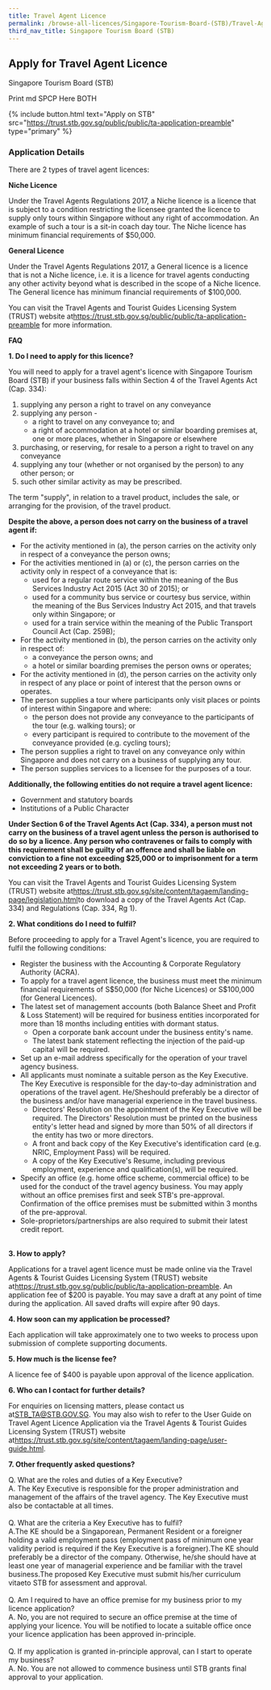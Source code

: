 ```yaml
---
title: Travel Agent Licence
permalink: /browse-all-licences/Singapore-Tourism-Board-(STB)/Travel-Agent-Licence
third_nav_title: Singapore Tourism Board (STB)
---
```


## Apply for Travel Agent Licence

Singapore Tourism Board (STB)

Print md SPCP Here BOTH

{% include button.html text="Apply on STB" src="https://trust.stb.gov.sg/public/public/ta-application-preamble" type="primary" %}

### Application Details

<p>There are 2 types of travel agent licences:</p>
<p><strong>Niche Licence</strong></p>
<p>Under the Travel Agents Regulations 2017, a Niche licence is a licence that is subject to a condition restricting the licensee granted the licence to supply only tours within Singapore without any right of accommodation. An example of such a tour is a sit-in coach day tour. The Niche licence has minimum financial requirements of $50,000.</p>
<p><strong>General Licence</strong></p>
<p>Under the Travel Agents Regulations 2017, a General licence is a licence that is not a Niche licence, i.e. it is a licence for travel agents conducting any other activity beyond what is described in the scope of a Niche licence. The General licence has minimum financial requirements of $100,000.</p>
<p>You can visit the Travel Agents and Tourist Guides Licensing System (TRUST) website at<a href="https://apc01.safelinks.protection.outlook.com/?url=https%3A%2F%2Ftrust.stb.gov.sg%2Fpublic%2Fpublic%2Fta-application-preamble7data=02%7C01%7Clicences-techsupport%40crimsonlogic.com%7C24ba90dde506485e927408d73d7e67c4%7Cc5e1a618b91e426fb6f3429d06158541%7C0%7C0%7C6370454854645071497sdata=fmRT3U%2F7euGelCrBF2tbuVp6EKmIaQcmQyMr8LS%2FrLU%3D7reserved=0">https://trust.stb.gov.sg/public/public/ta-application-preamble</a> for more information.</p>
<p><strong>FAQ</strong></p>
<p><strong>1. Do I need to apply for this licence?</strong></p>
<p>You will need to apply for a travel agent's licence with Singapore Tourism Board (STB) if your business falls within Section 4 of the Travel Agents Act (Cap. 334):</p>
<ol>
<li>supplying any person a right to travel on any conveyance</li>
<li>supplying any person -
<ul>
<li>a right to travel on any conveyance to; and</li>
<li>a right of accommodation at a hotel or similar boarding premises at, one or more places, whether in Singapore or elsewhere</li>
</ul>
</li>
<li>purchasing, or reserving, for resale to a person a right to travel on any conveyance</li>
<li>supplying any tour (whether or not organised by the person) to any other person; or</li>
<li>such other similar activity as may be prescribed.</li>
</ol>
<p>The term "supply", in relation to a travel product, includes the sale, or arranging for the provision, of the travel product.</p>
<p><strong>Despite the above, a person does not carry on the business of a travel agent if:</strong></p>
<ul>
<li>For the activity mentioned in (a), the person carries on the activity only in respect of a conveyance the person owns;</li>
<li>For the activities mentioned in (a) or (c), the person carries on the activity only in respect of a conveyance that is:
<ul>
<li>used for a regular route service within the meaning of the Bus Services Industry Act 2015 (Act 30 of 2015); or</li>
<li>used for a community bus service or courtesy bus service, within the meaning of the Bus Services Industry Act 2015, and that travels only within Singapore; or</li>
<li>used for a train service within the meaning of the Public Transport Council Act (Cap. 259B);</li>
</ul>
</li>
<li>For the activity mentioned in (b), the person carries on the activity only in respect of:
<ul>
<li>a conveyance the person owns; and</li>
<li>a hotel or similar boarding premises the person owns or operates;</li>
</ul>
</li>
<li>For the activity mentioned in (d), the person carries on the activity only in respect of any place or point of interest that the person owns or operates.</li>
<li>The person supplies a tour where participants only visit places or points of interest within Singapore and where:
<ul>
<li>the person does not provide any conveyance to the participants of the tour (e.g. walking tours); or</li>
<li>every participant is required to contribute to the movement of the conveyance provided (e.g. cycling tours);</li>
</ul>
</li>
<li>The person supplies a right to travel on any conveyance only within Singapore and does not carry on a business of supplying any tour.</li>
<li>The person supplies services to a licensee for the purposes of a tour.</li>
</ul>
<p><strong>Additionally, the following entities do not require a travel agent licence:</strong></p>
<ul>
<li>Government and statutory boards</li>
<li>Institutions of a Public Character</li>
</ul>
<p><strong>Under Section 6 of the Travel Agents Act (Cap. 334), a person must not carry on the business of a travel agent unless the person is authorised to do so by a licence. Any person who contravenes or fails to comply with this requirement shall be guilty of an offence and shall be liable on conviction to a fine not exceeding $25,000 or to imprisonment for a term not exceeding 2 years or to both.</strong></p>
<p>You can visit the Travel Agents and Tourist Guides Licensing System (TRUST) website at<a href="https://apc01.safelinks.protection.outlook.com/?url=https%3A%2F%2Ftrust.stb.gov.sg%2Fsite%2Fcontent%2Ftagaem%2Flanding-page%2Flegislation.html7data=02%7C01%7Clicences-techsupport%40crimsonlogic.com%7C24ba90dde506485e927408d73d7e67c4%7Cc5e1a618b91e426fb6f3429d06158541%7C0%7C0%7C6370454854645171477sdata=OecTyFjpbCZX%2BiH%2FIAANaY1KbD87Y7dhMC%2Bv9PYeMXY%3D7reserved=0">https://trust.stb.gov.sg/site/content/tagaem/landing-page/legislation.html</a>to download a copy of the Travel Agents Act (Cap. 334) and Regulations (Cap. 334, Rg 1).</p>
<p></p>
<p><strong>2. What conditions do I need to fulfil?</strong></p>
<p>Before proceeding to apply for a Travel Agent's licence, you are required to fulfil the following conditions:</p>
<ul>
<li>Register the business with the Accounting & Corporate Regulatory Authority (ACRA).</li>
<li>To apply for a travel agent licence, the business must meet the minimum financial requirements of S$50,000 (for Niche Licences) or S$100,000 (for General Licences).</li>
<li>The latest set of management accounts (both Balance Sheet and Profit & Loss Statement) will be required for business entities incorporated for more than 18 months including entities with dormant status.
<ul>
<li>Open a corporate bank account under the business entity's name.</li>
<li>The latest bank statement reflecting the injection of the paid-up capital will be required.</li>
</ul>
</li>
<li>Set up an e-mail address specifically for the operation of your travel agency business.</li>
<li>All applicants must nominate a suitable person as the Key Executive. The Key Executive is responsible for the day-to-day administration and operations of the travel agent. He/Sheshould preferably be a director of the business and/or have managerial experience in the travel business.
<ul>
<li>Directors' Resolution on the appointment of the Key Executive will be required. The Directors' Resolution must be printed on the business entity's letter head and signed by more than 50% of all directors if the entity has two or more directors.</li>
<li>A front and back copy of the Key Executive's identification card (e.g. NRIC, Employment Pass) will be required.</li>
<li>A copy of the Key Executive's Resume, including previous employment, experience and qualification(s), will be required.</li>
</ul>
</li>
<li>Specify an office (e.g. home office scheme, commercial office) to be used for the conduct of the travel agency business. You may apply without an office premises first and seek STB's pre-approval. Confirmation of the office premises must be submitted within 3 months of the pre-approval.</li>
<li>Sole-proprietors/partnerships are also required to submit their latest credit report.</li>
</ul>
<p><br /><strong>3. How to apply?</strong></p>
<p>Applications for a travel agent licence must be made online via the Travel Agents & Tourist Guides Licensing System (TRUST) website at<a href="https://apc01.safelinks.protection.outlook.com/?url=https%3A%2F%2Ftrust.stb.gov.sg%2Fpublic%2Fpublic%2Fta-application-preamble7data=02%7C01%7Clicences-techsupport%40crimsonlogic.com%7C24ba90dde506485e927408d73d7e67c4%7Cc5e1a618b91e426fb6f3429d06158541%7C0%7C0%7C6370454854645171477sdata=MOiton97SRxgM%2BiP7gNAxKrKdy7jrE%2BN9SIv4TyyKVg%3D7reserved=0">https://trust.stb.gov.sg/public/public/ta-application-preamble</a>. An application fee of $200 is payable. You may save a draft at any point of time during the application. All saved drafts will expire after 90 days.</p>
<p><strong>4. How soon can my application be processed?</strong></p>
<p>Each application will take approximately one to two weeks to process upon submission of complete supporting documents.</p>
<p><strong>5. How much is the license fee?</strong></p>
<p>A licence fee of $400 is payable upon approval of the licence application.<br /></p>
<p><strong>6. Who can I contact for further details?</strong></p>
<p>For enquiries on licensing matters, please contact us at<a href="mailto:STB_TA@STB.GOV.SG">STB_TA@STB.GOV.SG</a>. You may also wish to refer to the User Guide on Travel Agent Licence Application via the Travel Agents & Tourist Guides Licensing System (TRUST) website at<a href="https://apc01.safelinks.protection.outlook.com/?url=https%3A%2F%2Ftrust.stb.gov.sg%2Fsite%2Fcontent%2Ftagaem%2Flanding-page%2Fuser-guide.html7data=02%7C01%7Clicences-techsupport%40crimsonlogic.com%7C24ba90dde506485e927408d73d7e67c4%7Cc5e1a618b91e426fb6f3429d06158541%7C0%7C0%7C6370454854645271397sdata=EDX1W3jczfA7jPnJfmMNLC7BhIq4o1Ihds5w0UuLSm4%3D7reserved=0">https://trust.stb.gov.sg/site/content/tagaem/landing-page/user-guide.html</a>.</p>
<p></p>
<p><strong>7. Other frequently asked questions?</strong></p>
<p>Q. What are the roles and duties of a Key Executive?<br />A. The Key Executive is responsible for the proper administration and management of the affairs of the travel agency. The Key Executive must also be contactable at all times.<br /><br />Q. What are the criteria a Key Executive has to fulfil?<br />A.The KE should be a Singaporean, Permanent Resident or a foreigner holding a valid employment pass (employment pass of minimum one year validity period is required if the Key Executive is a foreigner).The KE should preferably be a director of the company. Otherwise, he/she should have at least one year of managerial experience and be familiar with the travel business.The proposed Key Executive must submit his/her curriculum vitaeto STB for assessment and approval.<br /><br />Q. Am I required to have an office premise for my business prior to my licence application?<br />A. No, you are not required to secure an office premise at the time of applying your licence. You will be notified to locate a suitable office once your licence application has been approved in-principle.<br /><br />Q. If my application is granted in-principle approval, can I start to operate my business?<br />A. No. You are not allowed to commence business until STB grants final approval to your application.</p>

